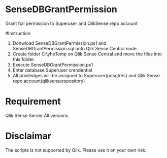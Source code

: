 # SenseDBGrantPermission
Grant full permission to Superuser and QlikSense repo account

#Instruction
1. Donwload SenseDBGrantPermission.ps1 and SenseDBGrantPermission.sql onto Qlik Sense Central node.
2. Create folder C:\yheTemp on Qlik Sense Central and move the files into this folder.
3. Execute SenseDBGrantPermission.ps1
4. Enter database Superuser crendential
5. All priviledges will be assigned to Superuser(posgtres) and Qlik Sense repo account(qliksenserepository)

# Requirement
Qlik Sense Server All versions

# Disclaimar
The scripts is not supported by Qlik. Please use it on your own risk.
